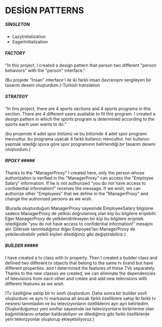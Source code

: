 # DESİGN PATTERNS

##### SİNGLETON #####

* LazyInitialization
* Eagerlnitialization

##### FACTORY ######

"In this project, I created a design pattern that person two different "person behaviors" with the "person" interface."

(Bu projede "İnsan" interface'i ile iki farklı insan davranışını sergileyen bir tasarım deseni oluşturdum.)-Turkish translation

##### STRATEGY #####

"In this project, there are 4 sports sections and 4 sports programs in this section. There are 4 different users available to fit this program. I created a design pattern in which the sports program is determined according to the sports each user wants to do."

(bu projemde 4 adet spor bölümü ve bu bölümde 4 adet spor programı mevcuttur. bu programa uyacak 4 farklı kullanıcı mevcuttur. her kullanıcı yapmak istediği spora göre spor programının belirlendiği bir tasarım deseni oluşturdum.)

##### RPOXY ##### 

Thanks to the "ManagerProxy" I created here, only the person whose authorization is verified in the "ManagerProxy" can access the "Employee Salary" information. If he is not authorized "you do not have access to confidential information!" receives the message. If we wish, we can authorize other "Employees" that we define in the "ManagerProxy" and change the authorized persons as we wish.

(Burada oluşturduğum ManagerProxy sayesinde EmployeeSalary bilgisine sadece ManagerProxy de yetkisi doğrulanmış olan kişi bu bilgilere erişebilir. Eğer ManagerProxy de yetkilendirilmeyen bir kişi bu bilgilere erişmek istediğinde "you do not have access to confidential information!" mesajını alır. Dilersek tanımladığımız diğer Empoyee'ları ManagerProxy de yetkilendirebilir yetkili kişileri dilediğimiz gibi değiştirebiliriz.)

##### BUİLDER ##### 

I have created a tv class with tv property. Then I created a builder class and defined two different tv objects that belong to the same tv brand but have different properties. and I determined the features of these TVs separately. Thanks to the new classes we created, we can eliminate the dependencies of televisions from each other and create and add new televisions with different features as we wish.

(Tv özelliğine sahip bir tv sınıfı oluşturdum. Daha sonra bir builder sınıfı oluşturdum ve aynı tv markasına ait ancak farklı özelliklere sahip iki farklı tv nesnesi tanımladım ve bu televizyonların özelliklerini ayrı ayrı belirledim. Oluşturduğumuz yeni sınıflar sayesinde ise televizyonların birbirlerine olan bağımlılıklarını ortadan kaldırabiliyor ve dilediğimiz gibi farklı özelliklerde yeni televizyonlar oluşturup ekleyebiliyoruz.)


